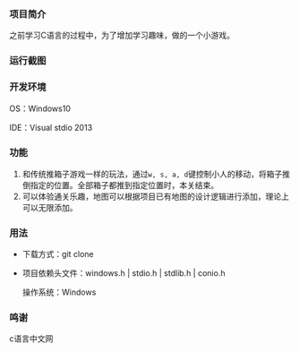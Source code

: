 ### 项目简介

之前学习C语言的过程中，为了增加学习趣味，做的一个小游戏。

### 运行截图





### 开发环境

OS：Windows10

IDE：Visual stdio 2013

### 功能

1. 和传统推箱子游戏一样的玩法，通过`w, s, a, d`键控制小人的移动，将箱子推倒指定的位置。全部箱子都推到指定位置时，本关结束。
2. 可以体验通关乐趣，地图可以根据项目已有地图的设计逻辑进行添加，理论上可以无限添加。

### 用法

- 下载方式：git clone 

- 项目依赖头文件：windows.h | stdio.h | stdlib.h | conio.h

  操作系统：Windows

### 鸣谢

c语言中文网



